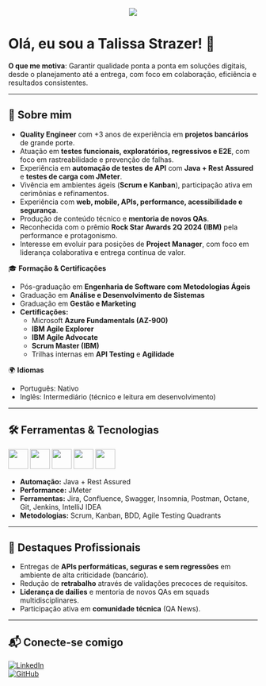 <p align="center">
  <img src="https://capsule-render.vercel.app/api?text=Ol%C3%A1%2C%20sou%20a%20{Seu%20Nome}!&animation=fadeIn&color=radial-gradient&fontColor=white&fontSize=60&height=140&type=neon"/>
</p>

# Olá, eu sou a Talissa Strazer! 👋

**O que me motiva**: Garantir qualidade ponta a ponta em soluções digitais, desde o planejamento até a entrega, com foco em colaboração, eficiência e resultados consistentes.

---

## 🚀 Sobre mim
- **Quality Engineer** com +3 anos de experiência em **projetos bancários** de grande porte.  
- Atuação em **testes funcionais, exploratórios, regressivos e E2E**, com foco em rastreabilidade e prevenção de falhas.  
- Experiência em **automação de testes de API** com **Java + Rest Assured** e **testes de carga com JMeter**.  
- Vivência em ambientes ágeis (**Scrum e Kanban**), participação ativa em cerimônias e refinamentos.  
- Experiência com **web, mobile, APIs, performance, acessibilidade e segurança**.  
- Produção de conteúdo técnico e **mentoria de novos QAs**.  
- Reconhecida com o prêmio **Rock Star Awards 2Q 2024 (IBM)** pela performance e protagonismo.  
- Interesse em evoluir para posições de **Project Manager**, com foco em liderança colaborativa e entrega contínua de valor.  

🎓 **Formação & Certificações**  
- Pós-graduação em **Engenharia de Software com Metodologias Ágeis**  
- Graduação em **Análise e Desenvolvimento de Sistemas**  
- Graduação em **Gestão e Marketing**  
- **Certificações:**  
  - Microsoft **Azure Fundamentals (AZ-900)**  
  - **IBM Agile Explorer**  
  - **IBM Agile Advocate**  
  - **Scrum Master (IBM)**  
  - Trilhas internas em **API Testing** e **Agilidade**  

🌍 **Idiomas**  
- Português: Nativo  
- Inglês: Intermediário (técnico e leitura em desenvolvimento)  

---

## 🛠️ Ferramentas & Tecnologias
<p align="left">
  <img src="https://cdn.jsdelivr.net/gh/devicons/devicon/icons/java/java-original.svg" width="40" height="40"/>
  <img src="https://cdn.jsdelivr.net/gh/devicons/devicon/icons/python/python-original.svg" width="40" height="40"/>
  <img src="https://cdn.jsdelivr.net/gh/devicons/devicon/icons/jira/jira-original.svg" width="40" height="40"/>
  <img src="https://cdn.jsdelivr.net/gh/devicons/devicon/icons/git/git-original.svg" width="40" height="40"/>
  <img src="https://cdn.jsdelivr.net/gh/devicons/devicon/icons/confluence/confluence-original.svg" width="40" height="40"/>
</p>

- **Automação:** Java + Rest Assured  
- **Performance:** JMeter  
- **Ferramentas:** Jira, Confluence, Swagger, Insomnia, Postman, Octane, Git, Jenkins, IntelliJ IDEA  
- **Metodologias:** Scrum, Kanban, BDD, Agile Testing Quadrants  

---

## 🌟 Destaques Profissionais
- Entregas de **APIs performáticas, seguras e sem regressões** em ambiente de alta criticidade (bancário).  
- Redução de **retrabalho** através de validações precoces de requisitos.  
- **Liderança de dailies** e mentoria de novos QAs em squads multidisciplinares.  
- Participação ativa em **comunidade técnica** (QA News).  

---

## 📬 Conecte-se comigo
[![LinkedIn][linkedin-shield]][linkedin-url]  
[![GitHub][github-shield]][github-url]  

[linkedin-shield]: https://img.shields.io/badge/LinkedIn-blue?logo=linkedin&logoColor=white
[linkedin-url]: https://www.linkedin.com/in/talissa-strazer/
[github-shield]: https://img.shields.io/badge/GitHub-black?logo=github&logoColor=white
[github-url]: https://github.com/talissastrazer
